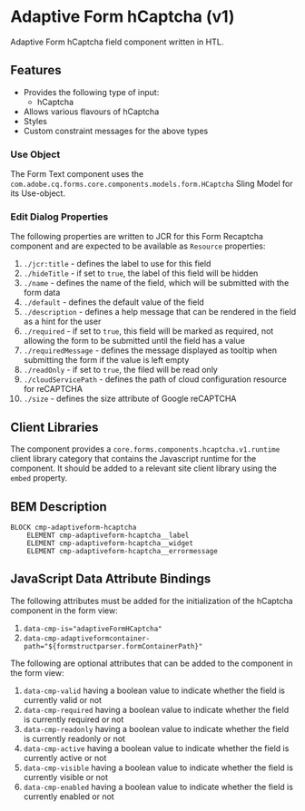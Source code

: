 <!--
Copyright 2024 Adobe

Licensed under the Apache License, Version 2.0 (the "License");
you may not use this file except in compliance with the License.
You may obtain a copy of the License at

    http://www.apache.org/licenses/LICENSE-2.0

Unless required by applicable law or agreed to in writing, software
distributed under the License is distributed on an "AS IS" BASIS,
WITHOUT WARRANTIES OR CONDITIONS OF ANY KIND, either express or implied.
See the License for the specific language governing permissions and
limitations under the License.
-->
Adaptive Form hCaptcha (v1)
====
Adaptive Form hCaptcha field component written in HTL.

## Features

* Provides the following type of input:
  * hCaptcha
* Allows various flavours of hCaptcha
* Styles
* Custom constraint messages for the above types

### Use Object
The Form Text component uses the `com.adobe.cq.forms.core.components.models.form.HCaptcha` Sling Model for its Use-object.

### Edit Dialog Properties
The following properties are written to JCR for this Form Recaptcha component and are expected to be available as `Resource` properties:

1. `./jcr:title` - defines the label to use for this field
2. `./hideTitle` - if set to `true`, the label of this field will be hidden
3. `./name` - defines the name of the field, which will be submitted with the form data
4. `./default` - defines the default value of the field
5. `./description` - defines a help message that can be rendered in the field as a hint for the user
6. `./required` - if set to `true`, this field will be marked as required, not allowing the form to be submitted until the field has a value
7. `./requiredMessage` - defines the message displayed as tooltip when submitting the form if the value is left empty
8. `./readOnly` - if set to `true`, the filed will be read only
9. `./cloudServicePath` - defines the path of cloud configuration resource for reCAPTCHA
10. `./size` - defines the size attribute of Google reCAPTCHA

## Client Libraries
The component provides a `core.forms.components.hcaptcha.v1.runtime` client library category that contains the Javascript runtime for the component.
It should be added to a relevant site client library using the `embed` property.


## BEM Description
```
BLOCK cmp-adaptiveform-hcaptcha
    ELEMENT cmp-adaptiveform-hcaptcha__label
    ELEMENT cmp-adaptiveform-hcaptcha__widget
    ELEMENT cmp-adaptiveform-hcaptcha__errormessage
```

## JavaScript Data Attribute Bindings

The following attributes must be added for the initialization of the hCaptcha component in the form view:
1. `data-cmp-is="adaptiveFormHCaptcha"`
2. `data-cmp-adaptiveformcontainer-path="${formstructparser.formContainerPath}"`



The following are optional attributes that can be added to the component in the form view:
1. `data-cmp-valid` having a boolean value to indicate whether the field is currently valid or not
2. `data-cmp-required` having a boolean value to indicate whether the field is currently required or not
3. `data-cmp-readonly` having a boolean value to indicate whether the field is currently readonly or not
4. `data-cmp-active` having a boolean value to indicate whether the field is currently active or not 
5. `data-cmp-visible` having a boolean value to indicate whether the field is currently visible or not
6. `data-cmp-enabled` having a boolean value to indicate whether the field is currently enabled or not
